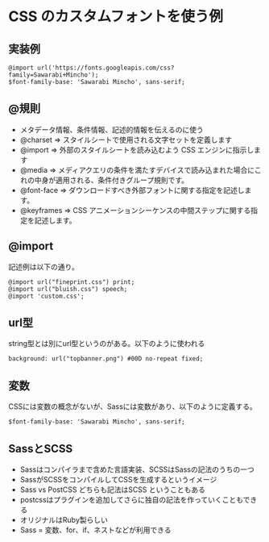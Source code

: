 # CSS のカスタムフォントを使う例

## 実装例

```
@import url('https://fonts.googleapis.com/css?family=Sawarabi+Mincho');
$font-family-base: 'Sawarabi Mincho', sans-serif;
```

## @規則
 - メタデータ情報、条件情報、記述的情報を伝えるのに使う
 - @charset => スタイルシートで使用される文字セットを定義します
 - @import => 外部のスタイルシートを読み込むよう CSS エンジンに指示します
 - @media => メディアクエリの条件を満たすデバイスで読み込まれた場合にこれの中身が適用される、条件付きグループ規則です。
 - @font-face => ダウンロードすべき外部フォントに関する指定を記述します。
 - @keyframes => CSS アニメーションシーケンスの中間ステップに関する指定を記述します。

## @import

記述例は以下の通り。

```
@import url("fineprint.css") print;
@import url("bluish.css") speech;
@import 'custom.css';
```

## url型

string型とは別にurl型というのがある。以下のように使われる

```
background: url("topbanner.png") #00D no-repeat fixed;
```

## 変数

CSSには変数の概念がないが、Sassには変数があり、以下のように定義する。

```
$font-family-base: 'Sawarabi Mincho', sans-serif;
```

## SassとSCSS

 - Sassはコンパイラまで含めた言語実装、SCSSはSassの記法のうちの一つ
 - SassがSCSSをコンパイルしてCSSを生成するというイメージ
 - Sass vs PostCSS どちらも記法はSCSS ということもある
 - postcssはプラグインを追加してさらに独自の記法を作っていくこともできる
 - オリジナルはRuby製らしい
 - Sass = 変数、for、if、ネストなどが利用できる
